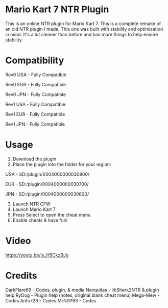 # Mario Kart 7 NTR Plugin
This is an online NTR plugin for Mario Kart 7. This is a complete remake of an old NTR plugin I made. This one was built with stability and optimization in mind. It's a lot cleaner than before and has more things to help ensure stability.

# Compatibility
Rev0 USA - Fully Compatible

Rev0 EUR - Fully Compatible

Rev0 JPN - Fully Compatible

Rev1 USA - Fully Compatible

Rev1 EUR - Fully Compatible

Rev1 JPN - Fully Compatible

# Usage

1. Download the plugin
2. Place the plugin into the folder for your region:

USA   -   SD:/plugin/0004000000030800/

EUR   -   SD:/plugin/0004000000030700/

JPN   -   SD:/plugin/0004000000030600/

3. Launch NTR CFW
4. Launch Mario Kart 7
5. Press Select to open the cheat menu
6. Enable cheats & have fun!

# Video
https://youtu.be/is_H5CkzBJo

# Credits

DarkFlare69 - Codes, plugin, & media
Nanquitas - libShark2NTR & plugin help
RyDog - Plugin help (notes, original blank cheat menu)
Mega-Mew - Codes
Anto726 - Codes
MrN0P93 - Codes
